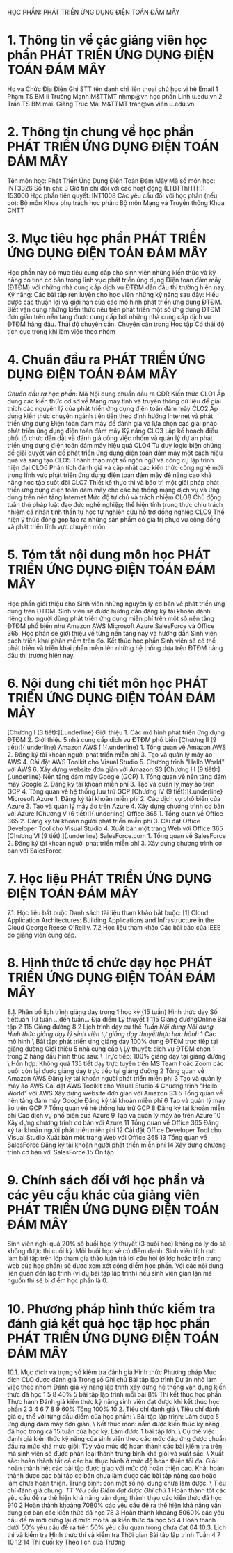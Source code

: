 HỌC PHẦN: PHÁT TRIỂN ỨNG DỤNG ĐIỆN TOÁN ĐÁM MÂY 
# 1. Thông tin về các giảng viên học phần PHÁT TRIỂN ỨNG DỤNG ĐIỆN TOÁN ĐÁM MÂY
Họ và Chức Địa Điện Ghi STT tên danh chỉ liên thoại chú học vị hệ Email 1 Phạm TS BM li Trưởng Mạnh M&TTMT nhmp\@vn học phần Linh u.edu.vn 2 Trần TS BM mai. Giảng Trúc Mai M&TTMT tran\@vn viên u.edu.vn 
# 2. Thông tin chung về học phần PHÁT TRIỂN ỨNG DỤNG ĐIỆN TOÁN ĐÁM MÂY
Tên môn học: Phát Triển Ứng Dụng Điện Toán Đám Mây Mã số môn học: INT3326 Số tín chỉ: 3 Giờ tín chỉ đối với các hoạt động (LTBTThHTH): 153000 Học phần tiên quyết: INT1008 Các yêu cầu đối với học phần (nếu có): Bộ môn Khoa phụ trách học phần: Bộ môn Mạng và Truyền thông Khoa CNTT 
# 3. Mục tiêu học phần PHÁT TRIỂN ỨNG DỤNG ĐIỆN TOÁN ĐÁM MÂY
Học phần này có mục tiêu cung cấp cho sinh viên những kiến thức và kỹ năng có tính cơ bản trong lĩnh vực phát triển ứng dụng Điện toán đám mây (ĐTĐM) với những nhà cung cấp dịch vụ ĐTĐM dẫn đầu thị trường hiện nay. Kỹ năng: Các bài tập rèn luyện cho học viên những kỹ năng sau đây: Hiểu được các thuận lợi và giới hạn của các mô hình phát triển ứng dụng ĐTĐM. Biết vận dụng những kiến thức nêu trên phát triển một số ứng dụng ĐTĐM đơn giản trên nền tảng được cung cấp bởi những nhà cung cấp dịch vụ ĐTĐM hàng đầu. Thái độ chuyên cần: Chuyên cần trong Học tập Có thái độ tích cực trong khi làm việc theo nhóm 
# 4. Chuẩn đầu ra PHÁT TRIỂN ỨNG DỤNG ĐIỆN TOÁN ĐÁM MÂY
*Chuẩn đầu ra học phần:* Mã Nội dung chuẩn đầu ra CĐR Kiến thức CLO1 Áp dụng các kiến thức cơ sở về Mạng máy tính và truyền thông dữ liệu để giải thích các nguyên lý của phát triển ứng dụng điện toán đám mây CLO2 Áp dụng kiến thức chuyên ngành tiên tiến theo định hướng Internet và phát triển ứng dụng Điện toán đám mây để đánh giá và lựa chọn các giải pháp phát triển ứng dụng điện toán đám mây Kỹ năng CLO3 Lập kế hoạch điều phối tổ chức dẫn dắt và đánh giá công việc nhóm và quản lý dự án phát triển ứng dụng điện toán đám mây hiệu quả CLO4 Tư duy logic biện chứng để giải quyết vấn đề phát triển ứng dụng điện toán đám mây một cách hiệu quả và sáng tạo CLO5 Thành thạo một số ngôn ngữ và công cụ lập trình hiện đại CLO6 Phân tích đánh giá và cập nhật các kiến thức công nghệ mới trong lĩnh vực phát triển ứng dụng điện toán đám mây để nâng cao khả năng học tập suốt đời CLO7 Thiết kế thực thi và bảo trì một giải pháp phát triển ứng dụng điện toán đám mây cho các hệ thống mạng dịch vụ và ứng dụng trên nền tảng Internet Mức độ tự chủ và trách nhiệm CLO8 Chủ động tuân thủ pháp luật đạo đức nghề nghiệp; thể hiện tính trung thực chịu trách nhiệm cá nhân tinh thần tự học tự nghiên cứu hỗ trợ đồng nghiệp CLO9 Thể hiện ý thức đóng góp tạo ra những sản phẩm có giá trị phục vụ cộng đồng và phát triển lĩnh vực chuyên môn
# 5. Tóm tắt nội dung môn học PHÁT TRIỂN ỨNG DỤNG ĐIỆN TOÁN ĐÁM MÂY
Học phần giới thiệu cho Sinh viên những nguyên lý cơ bản về phát triển ứng dụng trên ĐTĐM. Sinh viên sẽ được hướng dẫn đăng ký tài khoản dành riêng cho người dùng phát triển ứng dụng miễn phí trên một số nền tảng ĐTĐM phổ biến như Amazon AWS Microsoft Azure SalesForce và Office 365. Học phần sẽ giới thiệu về từng nền tảng này và hướng dẫn Sinh viên cách triển khai phần mềm trên đó. Kết thúc học phần Sinh viên sẽ có thể phát triển và triển khai phần mềm lên những hệ thống dựa trên ĐTĐM hàng đầu thị trường hiện nay.
# 6. Nội dung chi tiết môn học PHÁT TRIỂN ỨNG DỤNG ĐIỆN TOÁN ĐÁM MÂY
[Chương I (3 tiết):]{.underline} Giới thiệu 1. Các mô hình phát triển ứng dụng ĐTĐM 2. Giới thiệu 5 nhà cung cấp dịch vụ ĐTĐM phổ biến [Chương II (9 tiết):]{.underline} Amazon AWS [ ]{.underline} 1\. Tổng quan về Amazon AWS 2\. Đăng ký tài khoản người phát triển miễn phí 3\. Tạo và quản lý máy ảo AWS 4\. Cài đặt AWS Toolkit cho Visual Studio 5\. Chương trình "Hello World" với AWS 6\. Xây dựng website đơn giản với Amazon S3 [Chương III (9 tiết):]{.underline} Nền tảng đám mây Google (GCP) 1\. Tổng quan về nền tảng đám mây Google 2\. Đăng ký tài khoản miễn phí 3\. Tạo và quản lý máy ảo trên GCP 4\. Tổng quan về hệ thống lưu trữ GCP [Chương IV (9 tiết):]{.underline} Microsoft Azure 1\. Đăng ký tài khoản miễn phí 2\. Các dịch vụ phổ biến của Azure 3\. Tạo và quản lý máy ảo trên Azure 4\. Xây dựng chương trình cơ bản với Azure [Chương V (6 tiết):]{.underline} Office 365 1\. Tổng quan về Office 365 2\. Đăng ký tài khoản người phát triển miễn phí 3\. Cài đặt Office Developer Tool cho Visual Studio 4\. Xuất bản một trang Web với Office 365 [Chương VI (9 tiết):]{.underline} SalesForce.com 1\. Tổng quan về SalesForce 2\. Đăng ký tài khoản người phát triển miễn phí 3\. Xây dựng chương trình cơ bản với SalesForce 
# 7. Học liệu  PHÁT TRIỂN ỨNG DỤNG ĐIỆN TOÁN ĐÁM MÂY
7.1. Học liệu bắt buộc Danh sách tài liệu tham khảo bắt buộc: \[1\] Cloud Application Architectures: Building Applications and Infrastructure in the Cloud George Reese O\'Reilly. 7.2 Học liệu tham khảo Các bài báo của IEEE do giảng viên cung cấp. 
# 8. Hình thức tổ chức dạy học PHÁT TRIỂN ỨNG DỤNG ĐIỆN TOÁN ĐÁM MÂY
8.1. Phân bổ lịch trình giảng dạy trong 1 học kỳ (15 tuần) Hình thức dạy Số tiếttuần Từ tuần ...đến tuần... Địa điểm Lý thuyết 1 115 Giảng đườngOnline Bài tập 2 115 Giảng đường 8.2 Lịch trình dạy cụ thể *Tuần* *Nội dung *Nội dung *Hình thức giảng dạy lý sinh viên tự giảng dạy* thuyếtthực học* hành* 1 Các mô hình \ Bài tập: phát triển ứng giảng dạy 100% dụng ĐTĐM trực tiếp tại giảng đường Giới thiệu 5 nhà cung cấp \ Lý thuyết: dịch vụ ĐTĐM chọn 1 trong 2 hàng đầu hình thức sau: \ Trực tiếp: 100% giảng dạy tại giảng đường \ Hỗn hợp: Không quá 135 tiết dạy trực tuyến trên MS Team hoặc Zoom các buổi còn lại được giảng dạy trực tiếp tại giảng đường 2 Tổng quan về Amazon AWS Đăng ký tài khoản người phát triển miễn phí 3 Tạo và quản lý máy ảo AWS Cài đặt AWS Toolkit cho Visual Studio 4 Chương trình "Hello World" với AWS Xây dựng website đơn giản với Amazon S3 5 Tổng quan về nền tảng đám mây Google Đăng ký tài khoản miễn phí 6 Tạo và quản lý máy ảo trên GCP 7 Tổng quan về hệ thống lưu trữ GCP 8 Đăng ký tài khoản miễn phí Các dịch vụ phổ biến của Azure 9 Tạo và quản lý máy ảo trên Azure 10 Xây dựng chương trình cơ bản với Azure 11 Tổng quan về Office 365 Đăng ký tài khoản người phát triển miễn phí 12 Cài đặt Office Developer Tool cho Visual Studio Xuất bản một trang Web với Office 365 13 Tổng quan về SalesForce Đăng ký tài khoản người phát triển miễn phí 14 Xây dựng chương trình cơ bản với SalesForce 15 Ôn tập 
# 9. Chính sách đối với học phần và các yêu cầu khác của giảng viên PHÁT TRIỂN ỨNG DỤNG ĐIỆN TOÁN ĐÁM MÂY
Sinh viên nghỉ quá 20% số buổi học lý thuyết (3 buổi học) không có lý do sẽ không được thi cuối kỳ. Mỗi buổi học sẽ có điểm danh. Sinh viên tích cực làm bài tập trên lớp tham gia thảo luận trả lời câu hỏi (ở lớp hoặc trên trang web của học phần) sẽ được xem xét cộng điểm học phần. Với các nội dung liên quan đến lập trình (ví dụ bài tập lập trình) nếu sinh viên gian lận mã nguồn thì sẽ bị điểm học phần là 0. 
# 10. Phương pháp hình thức kiểm tra đánh giá kết quả học tập học phần PHÁT TRIỂN ỨNG DỤNG ĐIỆN TOÁN ĐÁM MÂY
10.1. Mục đích và trọng số kiểm tra đánh giá Hình thức Phương pháp Mục đích CLO được đánh giá Trọng số Ghi chú Bài tập lập trình Dự án nhỏ làm việc theo nhóm Đánh giá kỹ năng lập trình xây dựng hệ thống vận dụng kiến thức đã học 1 5 8 40% 5 bài tập lập trình mỗi bài 8% Thi kết thúc học phần Thực hành Đánh giá kiến thức kỹ năng sinh viên đạt được khi kết thúc học phần 2 3 4 6 7 8 9 60% Tổng 100% 10.2. Tiêu chí đánh giá \ Tiêu chí đánh giá cụ thể với từng đầu điểm của học phần: \ Bài tập lập trình: Làm được 5 ứng dụng đám mây đơn giản. \ Kết thúc môn: nắm được kiến thức kỹ năng đã học trong cả 15 tuần của
học kỳ. Làm được 1 bài tập lớn. \ Cụ thể việc đánh giá kiến thức kỹ năng của sinh viên theo các mức
đáp ứng được chuẩn đầu ra mức khá mức giỏi: Tùy vào mức độ hoàn thành các bài kiểm tra trên mà sinh viên sẽ được
phân loại thành trung bình khá giỏi và xuất sắc. \ Xuất sắc: hoàn thành tất cả các bài thực hành ở mức độ hoàn thiện tối
đa. Giỏi: hoàn thành hết các bài tập được giao với mức độ hoàn thiện cao. Khá: hoàn thành được các bài tập cơ bản chưa làm được các bài tập nâng cao hoặc làm chưa hoàn thiện. Trung bình: còn một số nội dung chưa làm được. \ Tiêu chí đánh giá chung: *TT* *Yêu cầu* *Điểm đạt được* *Ghi chú* 1 Hoàn thành tốt các yêu cầu đề ra thể hiện khả năng vận dụng thành thạo các kiến thức đã học 910 2 Hoàn thành khoảng 7080% các yêu cầu đề ra thể hiện khả năng vận dụng cơ bản các kiến thức đã học 78 3 Hoàn thành khoảng 5060% các yêu cầu đề ra mới dừng lại ở mức mô tả lại kiến thức đã học 56 4 Hoàn thành dưới 50% yêu cầu đề ra trên 50% yêu cầu quan trọng chưa đạt 04 10.3. Lịch thi và kiểm tra Hình thức thi và kiểm tra Thời gian Bài tập lập trình Tuần 4 7 10 12 14 Thi cuối kỳ Theo lịch của Trường